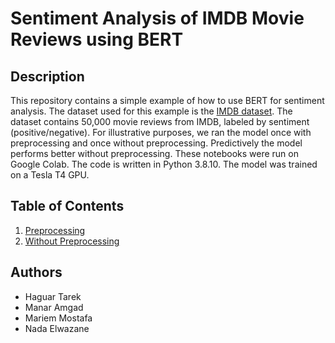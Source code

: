 # Sentiment Analysis of IMDB Movie Reviews using BERT
## Description
This repository contains a simple example of how to use BERT for sentiment analysis. The dataset used for this example is the [IMDB dataset](https://www.kaggle.com/datasets/lakshmi25npathi/imdb-dataset-of-50k-movie-reviews). The dataset contains 50,000 movie reviews from IMDB, labeled by sentiment (positive/negative). For illustrative purposes, we ran the model once with preprocessing and once without preprocessing. Predictively the model performs better without preprocessing.
These notebooks were run on Google Colab. The code is written in Python 3.8.10. The model was trained on a Tesla T4 GPU.

## Table of Contents
1. [Preprocessing](./Sentiment-Analysis-With-Preprocessing.ipynb)
2. [Without Preprocessing](./Sentiment-Analysis-Without-Preprocessing.ipynb)

## Authors
- Haguar Tarek
- Manar Amgad
- Mariem Mostafa
- Nada Elwazane